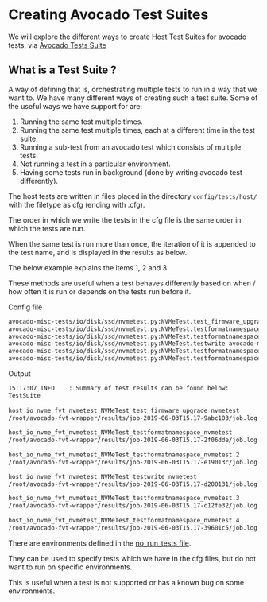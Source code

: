# **Creating Avocado Test Suites** #

We will explore the different ways to create Host Test Suites for avocado tests, via [Avocado Tests Suite](https://github.com/open-power-host-os/tests)

## **What is a Test Suite ?** ##

A way of defining that is, orchestrating multiple tests to run in a way that we want to.
We have many different ways of creating such a test suite. Some of the useful ways we have support for are:

1. Running the same test multiple times.
2. Running the same test multiple times, each at a different time in the test suite.
3. Running a sub-test from an avocado test which consists of multiple tests.
4. Not running a test in a particular environment.
5. Having some tests run in background (done by writing avocado test differently).

The host tests are written in files placed in the directory `config/tests/host/` with the filetype as cfg (ending with .cfg).

The order in which we write the tests in the cfg file is the same order in which the tests are run.

When the same test is run more than once, the iteration of it is appended to the test name, and is displayed in the results as below.

The below example explains the items 1, 2 and 3.

These methods are useful when a test behaves differently based on when / how often it is run or depends on the tests run before it.

Config file
```txt
avocado-misc-tests/io/disk/ssd/nvmetest.py:NVMeTest.test_firmware_upgrade avocado-misc-tests/io/disk/ssd/nvmetest.py.data/nvmetest.yaml
avocado-misc-tests/io/disk/ssd/nvmetest.py:NVMeTest.testformatnamespace avocado-misc-tests/io/disk/ssd/nvmetest.py.data/nvmetest.yaml
avocado-misc-tests/io/disk/ssd/nvmetest.py:NVMeTest.testformatnamespace avocado-misc-tests/io/disk/ssd/nvmetest.py.data/nvmetest.yaml
avocado-misc-tests/io/disk/ssd/nvmetest.py:NVMeTest.testwrite avocado-misc-tests/io/disk/ssd/nvmetest.py.data/nvmetest.yaml
avocado-misc-tests/io/disk/ssd/nvmetest.py:NVMeTest.testformatnamespace avocado-misc-tests/io/disk/ssd/nvmetest.py.data/nvmetest.yaml
avocado-misc-tests/io/disk/ssd/nvmetest.py:NVMeTest.testformatnamespace avocado-misc-tests/io/disk/ssd/nvmetest.py.data/nvmetest.yaml
```

Output
```bash
15:17:07 INFO    : Summary of test results can be found below:
TestSuite                                                                   TestRun    Summary             
 
host_io_nvme_fvt_nvmetest_NVMeTest_test_firmware_upgrade_nvmetest           Run        Successfully executed
/root/avocado-fvt-wrapper/results/job-2019-06-03T15.17-9abc103/job.log
 
host_io_nvme_fvt_nvmetest_NVMeTest_testformatnamespace_nvmetest             Run        Successfully executed
/root/avocado-fvt-wrapper/results/job-2019-06-03T15.17-2f06dde/job.log
 
host_io_nvme_fvt_nvmetest_NVMeTest_testformatnamespace_nvmetest.2           Run        Successfully executed
/root/avocado-fvt-wrapper/results/job-2019-06-03T15.17-e19013c/job.log

host_io_nvme_fvt_nvmetest_NVMeTest_testwrite_nvmetest                       Run        Successfully executed
/root/avocado-fvt-wrapper/results/job-2019-06-03T15.17-d200131/job.log

host_io_nvme_fvt_nvmetest_NVMeTest_testformatnamespace_nvmetest.3           Run        Successfully executed
/root/avocado-fvt-wrapper/results/job-2019-06-03T15.17-c12fe32/job.log
 
host_io_nvme_fvt_nvmetest_NVMeTest_testformatnamespace_nvmetest.4           Run        Successfully executed
/root/avocado-fvt-wrapper/results/job-2019-06-03T15.17-39601c5/job.log
```

There are environments defined in the [no_run_tests file](https://github.ibm.com/ltctest/avocado-fvt-wrapper/blob/master/config/wrapper/no_run_tests.conf).

They can be used to specify tests which we have in the cfg files, but do not want to run on specific environments.

This is useful when a test is not supported or has a known bug on some environments.
